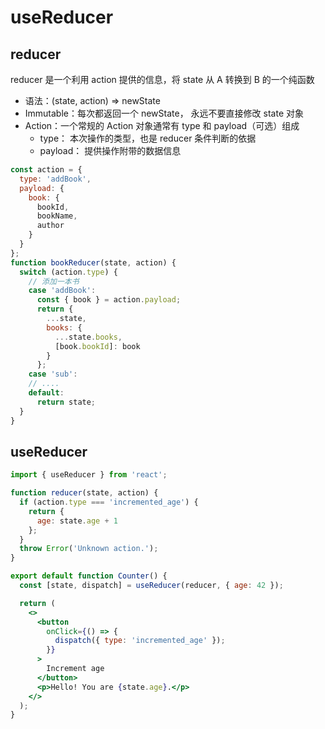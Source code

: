 # useReducer

## reducer

reducer 是一个利用 action 提供的信息，将 state 从 A 转换到 B 的一个纯函数

- 语法：(state, action) => newState
- Immutable：每次都返回一个 newState， 永远不要直接修改 state 对象
- Action：一个常规的 Action 对象通常有 type 和 payload（可选）组成
  - type： 本次操作的类型，也是 reducer 条件判断的依据
  - payload： 提供操作附带的数据信息

```js
const action = {
  type: 'addBook',
  payload: {
    book: {
      bookId,
      bookName,
      author
    }
  }
};
function bookReducer(state, action) {
  switch (action.type) {
    // 添加一本书
    case 'addBook':
      const { book } = action.payload;
      return {
        ...state,
        books: {
          ...state.books,
          [book.bookId]: book
        }
      };
    case 'sub':
    // ....
    default:
      return state;
  }
}
```

## useReducer

```jsx
import { useReducer } from 'react';

function reducer(state, action) {
  if (action.type === 'incremented_age') {
    return {
      age: state.age + 1
    };
  }
  throw Error('Unknown action.');
}

export default function Counter() {
  const [state, dispatch] = useReducer(reducer, { age: 42 });

  return (
    <>
      <button
        onClick={() => {
          dispatch({ type: 'incremented_age' });
        }}
      >
        Increment age
      </button>
      <p>Hello! You are {state.age}.</p>
    </>
  );
}
```
